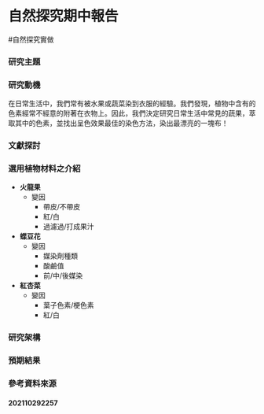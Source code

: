 # 自然探究期中報告
#自然探究實做 

### 研究主題

### 研究動機
在日常生活中，我們常有被水果或蔬菜染到衣服的經驗。我們發現，植物中含有的色素經常不經意的附著在衣物上。因此，我們決定研究日常生活中常見的蔬果，萃取其中的色素，並找出呈色效果最佳的染色方法，染出最漂亮的一塊布！
### 文獻探討
### 選用植物材料之介紹
- **火龍果**
	- 變因
		- 帶皮/不帶皮
		- 紅/白
		- 過濾過/打成果汁
- **蝶豆花**
	- 變因
		- 媒染劑種類
		- 酸鹼值
		- 前/中/後媒染
- **紅杏菜**
	- 變因
		- 葉子色素/梗色素
		- 紅/白
### 研究架構
### 預期結果
### 參考資料來源
	


#### 202110292257

